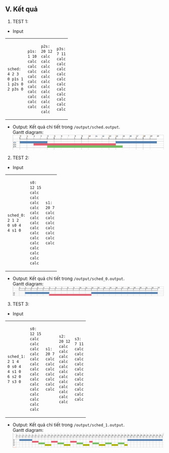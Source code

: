 ## V. Kết quả
1. TEST 1:
- Input
<table>
<tr>
<td>

```
sched:
4 2 3
0 p1s 1
1 p2s 0
2 p3s 0
```
</td>
<td>

```
p1s:
1 10
calc
calc
calc
calc
calc
calc
calc
calc
calc
calc
```
</td>
<td>

```
p2s:
20 12
calc
calc
calc
calc
calc
calc
calc
calc
calc
calc
calc
calc
```
</td>
<td>

```
p3s:
7 11
calc
calc
calc
calc
calc
calc
calc
calc
calc
calc
calc
```
</td>
</tr>
</table>

- Output: Kết quả chi tiết trong ```/output/sched.output```.  
Gantt diagram:  
![sched](../assets/sched.png)

2. TEST 2:
- Input
<table>
<tr>
<td>

```
sched_0:
2 1 2
0 s0 4
4 s1 0
```
</td>
<td>

```
s0:
12 15
calc
calc
calc
calc
calc
calc
calc
calc
calc
calc
calc
calc
calc
calc
calc
```
</td>
<td>

```
s1:
20 7
calc
calc
calc
calc
calc
calc
calc
```
</td>
</tr>
</table>

- Output: Kết quả chi tiết trong ```/output/sched_0.output```.  
Gantt diagram:  
![sched](../assets/sched_0.png)

3. TEST 3:
- Input
<table>
<tr>
<td>

```
sched_1:
2 1 4
0 s0 4
4 s1 0
6 s2 0
7 s3 0
```
</td>
<td>

```
s0:
12 15
calc
calc
calc
calc
calc
calc
calc
calc
calc
calc
calc
calc
calc
calc
calc
```
</td>
<td>

```
s1:
20 7
calc
calc
calc
calc
calc
calc
calc
```
</td>
<td>

```
s2:
20 12
calc
calc
calc
calc
calc
calc
calc
calc
calc
calc
calc
calc
```
</td>
<td>

```
s3:
7 11
calc
calc
calc
calc
calc
calc
calc
calc
calc
calc
calc
```
</td>
</tr>
</table>

- Output: Kết quả chi tiết trong ```/output/sched_1.output```.  
Gantt diagram:  
![sched](../assets/sched_1.png)